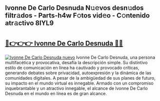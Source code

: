 ## Ivonne De Carlo Desnuda N𝚞𝚎vos desn𝚞dos filtr𝚊dos - Parts-h4w F𝚘tos vid𝚎o - C𝚘ntenido atr𝚊ctivo 8lYL9

# <h2><a href="http://mb7mip.tromn.icu/?c=Ivonne+De+Carlo+Desnuda">🔗👉👉👉 Ivonne De Carlo Desnuda 🔗🔗</a></h2>

[![Ivonne De Carlo Desnuda nuevo](https://i.imgur.com/pEAQMta.gif)](http://mb7mip.tromn.icu/?c=Ivonne+De+Carlo+Desnuda)
Ivonne De Carlo Desnuda, una persona multifacética y provocativa, desafía la descripción simple. Su distintivo estilo de comunicación en línea ha cautivado y provocado críticas, generando debates sobre privacidad, autoexpresión y la dinámica de las comunidades digitales. A pesar de la ambigüedad de sus planes de futuro, su impacto en el mundo virtual es innegable. Armado con un compromiso inquebrantable y un atractivo innegable, el alcance de Ivonne De Carlo Desnuda en el mundo en línea es de gran alcance.
